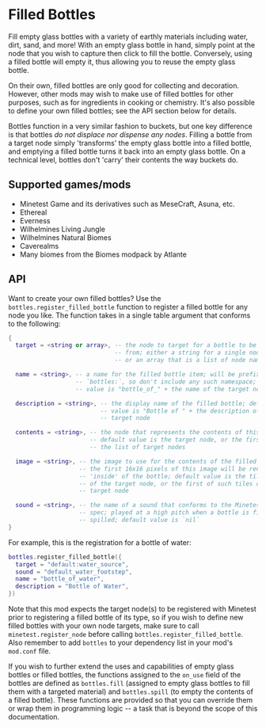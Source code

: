 Filled Bottles
==============

Fill empty glass bottles with a variety of earthly materials including water, dirt, sand, and more! With an empty glass bottle in hand, simply point at the node that you wish to capture then click to fill the bottle. Conversely, using a filled bottle will empty it, thus allowing you to reuse the empty glass bottle.

On their own, filled bottles are only good for collecting and decoration. However, other mods may wish to make use of filled bottles for other purposes, such as for ingredients in cooking or chemistry. It's also possible to define your own filled bottles; see the API section below for details.

Bottles function in a very similar fashion to buckets, but one key difference is that bottles *do not displace nor dispense any nodes*. Filling a bottle from a target node simply 'transforms' the empty glass bottle into a filled bottle, and emptying a filled bottle turns it back into an empty glass bottle. On a technical level, bottles don't 'carry' their contents the way buckets do.

Supported games/mods
--------------------

- Minetest Game and its derivatives such as MeseCraft, Asuna, etc.
- Ethereal
- Everness
- Wilhelmines Living Jungle
- Wilhelmines Natural Biomes
- Caverealms
- Many biomes from the Biomes modpack by Atlante

API
---

Want to create your own filled bottles? Use the `bottles.register_filled_bottle` function to register a filled bottle for any node you like. The function takes in a single table argument that conforms to the following:

```lua
{
  target = <string or array>, -- the node to target for a bottle to be filled
                              -- from; either a string for a single node name
                              -- or an array that is a list of node names

  name = <string>, -- a name for the filled bottle item; will be prefixed with
                   -- `bottles:`, so don't include any such namespace; default
                   -- value is "bottle_of_" + the name of the target node

  description = <string>, -- the display name of the filled bottle; default
                          -- value is "Bottle of " + the description of the
                          -- target node

  contents = <string>, -- the node that represents the contents of this bottle;
                       -- default value is the target node, or the first node in
                       -- the list of target nodes

  image = <string>, -- the image to use for the contents of the filled bottle;
                    -- the first 16x16 pixels of this image will be rendered
                    -- 'inside' of the bottle; default value is the tile image
                    -- of the target node, or the first of such tiles of the
                    -- target node

  sound = <string>, -- the name of a sound that conforms to the Minetest sound
                    -- spec; played at a high pitch when a bottle is filled or
                    -- spilled; default value is `nil`
}
```

For example, this is the registration for a bottle of water:

```lua
bottles.register_filled_bottle({
  target = "default:water_source",
  sound = "default_water_footstep",
  name = "bottle_of_water",
  description = "Bottle of Water",
})
```

Note that this mod expects the target node(s) to be registered with Minetest prior to registering a filled bottle of its type, so if you wish to define new filled bottles with your own node targets, make sure to call `minetest.register_node` before calling `bottles.register_filled_bottle`. Also remember to add `bottles` to your dependency list in your mod's `mod.conf` file.

If you wish to further extend the uses and capabilities of empty glass bottles or filled bottles, the functions assigned to the `on_use` field of the bottles are defined as `bottles.fill` (assigned to empty glass bottles to fill them with a targeted material) and `bottles.spill` (to empty the contents of a filled bottle). These functions are provided so that you can override them or wrap them in programming logic -- a task that is beyond the scope of this documentation.
